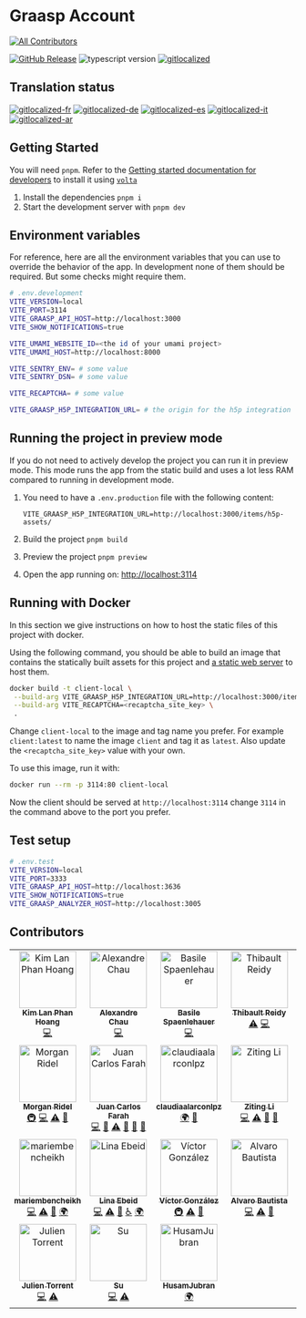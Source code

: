# Graasp Account

<!-- ALL-CONTRIBUTORS-BADGE:START - Do not remove or modify this section -->

[![All Contributors](https://img.shields.io/badge/all_contributors-21-orange.svg?style=flat-square)](#contributors-)

<!-- ALL-CONTRIBUTORS-BADGE:END -->

[![GitHub Release](https://img.shields.io/github/release/graasp/graasp-library)](https://github.com/graasp-account/releases)
![typescript version](https://img.shields.io/github/package-json/dependency-version/graasp/graasp-library/dev/typescript)
[![gitlocalized](https://gitlocalize.com/repo/9998/whole_project/badge.svg)](https://gitlocalize.com/repo/9998?utm_source=badge)

## Translation status

[![gitlocalized-fr](https://gitlocalize.com/repo/9998/fr/badge.svg)](https://gitlocalize.com/repo/9998/fr?utm_source=badge)
[![gitlocalized-de](https://gitlocalize.com/repo/9998/de/badge.svg)](https://gitlocalize.com/repo/9998/de?utm_source=badge)
[![gitlocalized-es](https://gitlocalize.com/repo/9998/es/badge.svg)](https://gitlocalize.com/repo/9998/es?utm_source=badge)
[![gitlocalized-it](https://gitlocalize.com/repo/9998/it/badge.svg)](https://gitlocalize.com/repo/9998/it?utm_source=badge)
[![gitlocalized-ar](https://gitlocalize.com/repo/9998/ar/badge.svg)](https://gitlocalize.com/repo/9998/ar?utm_source=badge)

## Getting Started

You will need `pnpm`. Refer to the [Getting started documentation for developers](https://graasp.github.io/docs/developer/getting-started#pnpm-volta) to install it using [`volta`](https://volta.sh/)

1. Install the dependencies `pnpm i`
1. Start the development server with `pnpm dev`

## Environment variables

For reference, here are all the environment variables that you can use to override the behavior of the app.
In development none of them should be required. But some checks might require them.

```sh
# .env.development
VITE_VERSION=local
VITE_PORT=3114
VITE_GRAASP_API_HOST=http://localhost:3000
VITE_SHOW_NOTIFICATIONS=true

VITE_UMAMI_WEBSITE_ID=<the id of your umami project>
VITE_UMAMI_HOST=http://localhost:8000

VITE_SENTRY_ENV= # some value
VITE_SENTRY_DSN= # some value

VITE_RECAPTCHA= # some value

VITE_GRAASP_H5P_INTEGRATION_URL= # the origin for the h5p integration

```

## Running the project in preview mode

If you do not need to actively develop the project you can run it in preview mode.
This mode runs the app from the static build and uses a lot less RAM compared to running in development mode.

1. You need to have a `.env.production` file with the following content:

   ```dotenv
   VITE_GRAASP_H5P_INTEGRATION_URL=http://localhost:3000/items/h5p-assets/
   ```

1. Build the project `pnpm build`
1. Preview the project `pnpm preview`
1. Open the app running on: [http://localhost:3114](http://localhost:3114)

## Running with Docker

In this section we give instructions on how to host the static files of this project with docker.

Using the following command, you should be able to build an image that contains the statically built assets for this project and [a static web server](https://static-web-server.net/) to host them.

```sh
docker build -t client-local \
 --build-arg VITE_GRAASP_H5P_INTEGRATION_URL=http://localhost:3000/items/h5p-integration \
 --build-arg VITE_RECAPTCHA=<recaptcha_site_key> \
 .
```

Change `client-local` to the image and tag name you prefer. For example `client:latest` to name the image `client` and tag it as `latest`.
Also update the `<recaptcha_site_key>` value with your own.

To use this image, run it with:

```sh
docker run --rm -p 3114:80 client-local
```

Now the client should be served at `http://localhost:3114` change `3114` in the command above to the port you prefer.

## Test setup

```sh
# .env.test
VITE_VERSION=local
VITE_PORT=3333
VITE_GRAASP_API_HOST=http://localhost:3636
VITE_SHOW_NOTIFICATIONS=true
VITE_GRAASP_ANALYZER_HOST=http://localhost:3005
```

## Contributors

<!-- ALL-CONTRIBUTORS-LIST:START - Do not remove or modify this section -->
<!-- prettier-ignore-start -->
<!-- markdownlint-disable -->
<table>
  <tbody>
    <tr>
      <td align="center" valign="top" width="16.66%"><a href="https://www.linkedin.com/in/kim-lan-phan-hoang-a457bb130"><img src="https://avatars.githubusercontent.com/u/11229627?v=4?s=100" width="100px;" alt="Kim Lan Phan Hoang"/><br /><sub><b>Kim Lan Phan Hoang</b></sub></a><br /><a href="https://github.com/graasp/client/commits?author=pyphilia" title="Code">💻</a></td>
      <td align="center" valign="top" width="16.66%"><a href="https://www.linkedin.com/in/chau-alexandre/"><img src="https://avatars.githubusercontent.com/u/14943421?v=4?s=100" width="100px;" alt="Alexandre Chau"/><br /><sub><b>Alexandre Chau</b></sub></a><br /><a href="https://github.com/graasp/client/commits?author=dialexo" title="Code">💻</a></td>
      <td align="center" valign="top" width="16.66%"><a href="https://github.com/spaenleh"><img src="https://avatars.githubusercontent.com/u/39373170?v=4?s=100" width="100px;" alt="Basile Spaenlehauer"/><br /><sub><b>Basile Spaenlehauer</b></sub></a><br /><a href="https://github.com/graasp/client/commits?author=spaenleh" title="Code">💻</a></td>
      <td align="center" valign="top" width="16.66%"><a href="https://github.com/ReidyT"><img src="https://avatars.githubusercontent.com/u/147397675?v=4?s=100" width="100px;" alt="Thibault Reidy"/><br /><sub><b>Thibault Reidy</b></sub></a><br /><a href="https://github.com/graasp/client/commits?author=ReidyT" title="Tests">⚠️</a> <a href="https://github.com/graasp/client/commits?author=ReidyT" title="Code">💻</a></td>
      <td align="center" valign="top" width="16.66%"><a href="https://github.com/MartinaVin"><img src="https://avatars.githubusercontent.com/u/47863122?v=4?s=100" width="100px;" alt="Martina Vincoli"/><br /><sub><b>Martina Vincoli</b></sub></a><br /><a href="#design-MartinaVin" title="Design">🎨</a> <a href="#translation-MartinaVin" title="Translation">🌍</a></td>
      <td align="center" valign="top" width="16.66%"><a href="https://github.com/swouf"><img src="https://avatars.githubusercontent.com/u/5767619?v=4?s=100" width="100px;" alt="Jérémy La Scala"/><br /><sub><b>Jérémy La Scala</b></sub></a><br /><a href="https://github.com/graasp/client/commits?author=swouf" title="Code">💻</a> <a href="https://github.com/graasp/client/issues?q=author%3Aswouf" title="Bug reports">🐛</a> <a href="https://github.com/graasp/client/commits?author=swouf" title="Tests">⚠️</a> <a href="#research-swouf" title="Research">🔬</a></td>
    </tr>
    <tr>
      <td align="center" valign="top" width="16.66%"><a href="http://morganridel.fr"><img src="https://avatars.githubusercontent.com/u/14032127?v=4?s=100" width="100px;" alt="Morgan Ridel"/><br /><sub><b>Morgan Ridel</b></sub></a><br /><a href="#infra-morganridel" title="Infrastructure (Hosting, Build-Tools, etc)">🚇</a> <a href="https://github.com/graasp/client/commits?author=morganridel" title="Code">💻</a> <a href="https://github.com/graasp/client/commits?author=morganridel" title="Tests">⚠️</a> <a href="https://github.com/graasp/client/commits?author=morganridel" title="Documentation">📖</a></td>
      <td align="center" valign="top" width="16.66%"><a href="https://juancarlosfarah.com"><img src="https://avatars.githubusercontent.com/u/1707188?v=4?s=100" width="100px;" alt="Juan Carlos Farah"/><br /><sub><b>Juan Carlos Farah</b></sub></a><br /><a href="https://github.com/graasp/client/commits?author=juancarlosfarah" title="Code">💻</a> <a href="https://github.com/graasp/client/pulls?q=is%3Apr+reviewed-by%3Ajuancarlosfarah" title="Reviewed Pull Requests">👀</a> <a href="https://github.com/graasp/client/commits?author=juancarlosfarah" title="Tests">⚠️</a> <a href="#research-juancarlosfarah" title="Research">🔬</a> <a href="#ideas-juancarlosfarah" title="Ideas, Planning, & Feedback">🤔</a> <a href="https://github.com/graasp/client/issues?q=author%3Ajuancarlosfarah" title="Bug reports">🐛</a></td>
      <td align="center" valign="top" width="16.66%"><a href="https://github.com/claudiaalarconlpz"><img src="https://avatars.githubusercontent.com/u/130067747?v=4?s=100" width="100px;" alt="claudiaalarconlpz"/><br /><sub><b>claudiaalarconlpz</b></sub></a><br /><a href="#translation-claudiaalarconlpz" title="Translation">🌍</a> <a href="#research-claudiaalarconlpz" title="Research">🔬</a></td>
      <td align="center" valign="top" width="16.66%"><a href="http://blog.ztleespace.com/"><img src="https://avatars.githubusercontent.com/u/31677780?v=4?s=100" width="100px;" alt="Ziting Li"/><br /><sub><b>Ziting Li</b></sub></a><br /><a href="https://github.com/graasp/client/commits?author=ztlee042" title="Code">💻</a> <a href="https://github.com/graasp/client/commits?author=ztlee042" title="Tests">⚠️</a> <a href="#design-ztlee042" title="Design">🎨</a> <a href="#userTesting-ztlee042" title="User Testing">📓</a></td>
      <td align="center" valign="top" width="16.66%"><a href="https://github.com/MalinSvenberg"><img src="https://avatars.githubusercontent.com/u/56155987?v=4?s=100" width="100px;" alt="MalinSvenberg"/><br /><sub><b>MalinSvenberg</b></sub></a><br /><a href="https://github.com/graasp/client/commits?author=MalinSvenberg" title="Code">💻</a> <a href="https://github.com/graasp/client/commits?author=MalinSvenberg" title="Tests">⚠️</a> <a href="#a11y-MalinSvenberg" title="Accessibility">️️️️♿️</a></td>
      <td align="center" valign="top" width="16.66%"><a href="https://github.com/rayacers"><img src="https://avatars.githubusercontent.com/u/13879502?v=4?s=100" width="100px;" alt="Po-Jui Chang"/><br /><sub><b>Po-Jui Chang</b></sub></a><br /><a href="https://github.com/graasp/client/commits?author=rayacers" title="Code">💻</a> <a href="https://github.com/graasp/client/commits?author=rayacers" title="Tests">⚠️</a> <a href="#design-rayacers" title="Design">🎨</a></td>
    </tr>
    <tr>
      <td align="center" valign="top" width="16.66%"><a href="https://github.com/mariembencheikh"><img src="https://avatars.githubusercontent.com/u/58473159?v=4?s=100" width="100px;" alt="mariembencheikh"/><br /><sub><b>mariembencheikh</b></sub></a><br /><a href="https://github.com/graasp/client/commits?author=mariembencheikh" title="Code">💻</a> <a href="https://github.com/graasp/client/commits?author=mariembencheikh" title="Tests">⚠️</a> <a href="#design-mariembencheikh" title="Design">🎨</a> <a href="#translation-mariembencheikh" title="Translation">🌍</a></td>
      <td align="center" valign="top" width="16.66%"><a href="https://github.com/LinaYahya"><img src="https://avatars.githubusercontent.com/u/49619087?v=4?s=100" width="100px;" alt="Lina Ebeid"/><br /><sub><b>Lina Ebeid</b></sub></a><br /><a href="https://github.com/graasp/client/commits?author=LinaYahya" title="Code">💻</a> <a href="https://github.com/graasp/client/commits?author=LinaYahya" title="Tests">⚠️</a> <a href="#design-LinaYahya" title="Design">🎨</a> <a href="#a11y-LinaYahya" title="Accessibility">️️️️♿️</a> <a href="#translation-LinaYahya" title="Translation">🌍</a></td>
      <td align="center" valign="top" width="16.66%"><a href="https://github.com/victorggonzalez"><img src="https://avatars.githubusercontent.com/u/36533965?v=4?s=100" width="100px;" alt="Víctor González"/><br /><sub><b>Víctor González</b></sub></a><br /><a href="#infra-victorggonzalez" title="Infrastructure (Hosting, Build-Tools, etc)">🚇</a> <a href="https://github.com/graasp/client/commits?author=victorggonzalez" title="Tests">⚠️</a> <a href="#tool-victorggonzalez" title="Tools">🔧</a></td>
      <td align="center" valign="top" width="16.66%"><a href="https://github.com/alvrba"><img src="https://avatars.githubusercontent.com/u/67112345?v=4?s=100" width="100px;" alt="Alvaro Bautista"/><br /><sub><b>Alvaro Bautista</b></sub></a><br /><a href="https://github.com/graasp/client/commits?author=alvrba" title="Code">💻</a> <a href="https://github.com/graasp/client/commits?author=alvrba" title="Tests">⚠️</a> <a href="#design-alvrba" title="Design">🎨</a></td>
      <td align="center" valign="top" width="16.66%"><a href="https://github.com/louisewang1"><img src="https://avatars.githubusercontent.com/u/25419619?v=4?s=100" width="100px;" alt="Louise Wang"/><br /><sub><b>Louise Wang</b></sub></a><br /><a href="https://github.com/graasp/client/commits?author=louisewang1" title="Code">💻</a></td>
      <td align="center" valign="top" width="16.66%"><a href="https://github.com/abdallah75"><img src="https://avatars.githubusercontent.com/u/51781491?v=4?s=100" width="100px;" alt="abdallah75"/><br /><sub><b>abdallah75</b></sub></a><br /><a href="https://github.com/graasp/client/commits?author=abdallah75" title="Code">💻</a></td>
    </tr>
    <tr>
      <td align="center" valign="top" width="16.66%"><a href="https://github.com/Julien-Torrent"><img src="https://avatars.githubusercontent.com/u/44172411?v=4?s=100" width="100px;" alt="Julien Torrent"/><br /><sub><b>Julien Torrent</b></sub></a><br /><a href="https://github.com/graasp/client/commits?author=Julien-Torrent" title="Code">💻</a> <a href="https://github.com/graasp/client/commits?author=Julien-Torrent" title="Tests">⚠️</a></td>
      <td align="center" valign="top" width="16.66%"><a href="https://xiaotiansu.github.io/"><img src="https://avatars.githubusercontent.com/u/44131581?v=4?s=100" width="100px;" alt="Su"/><br /><sub><b>Su</b></sub></a><br /><a href="https://github.com/graasp/client/commits?author=xiaotiansu" title="Code">💻</a> <a href="https://github.com/graasp/client/commits?author=xiaotiansu" title="Tests">⚠️</a></td>
      <td align="center" valign="top" width="16.66%"><a href="https://github.com/HusamJubran"><img src="https://avatars.githubusercontent.com/u/92751330?v=4?s=100" width="100px;" alt="HusamJubran"/><br /><sub><b>HusamJubran</b></sub></a><br /><a href="#translation-HusamJubran" title="Translation">🌍</a></td>
    </tr>
  </tbody>
</table>

<!-- markdownlint-restore -->
<!-- prettier-ignore-end -->

<!-- ALL-CONTRIBUTORS-LIST:END -->
